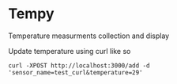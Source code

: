 # Tempy
Temperature measurments collection and display

Update temperature using curl like so

```
curl -XPOST http://localhost:3000/add -d 'sensor_name=test_curl&temperature=29'
```
